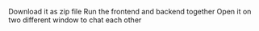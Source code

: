 Download it as zip file
Run the frontend and backend together
Open it on two different window to chat each other
